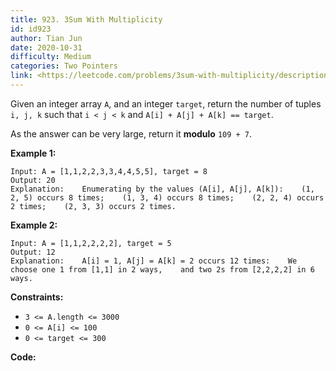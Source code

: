 ```yaml
---
title: 923. 3Sum With Multiplicity
id: id923
author: Tian Jun
date: 2020-10-31
difficulty: Medium
categories: Two Pointers
link: <https://leetcode.com/problems/3sum-with-multiplicity/description/>
---
```


Given an integer array `A`, and an integer `target`, return the number of
tuples `i, j, k`  such that `i < j < k` and `A[i] + A[j] + A[k] == target`.

As the answer can be very large, return it **modulo**  `109 + 7`.



**Example 1:**
            
	Input: A = [1,1,2,2,3,3,4,4,5,5], target = 8    
	Output: 20    
	Explanation:    Enumerating by the values (A[i], A[j], A[k]):    (1, 2, 5) occurs 8 times;    (1, 3, 4) occurs 8 times;    (2, 2, 4) occurs 2 times;    (2, 3, 3) occurs 2 times.    

**Example 2:**
            
	Input: A = [1,1,2,2,2,2], target = 5    
	Output: 12    
	Explanation:    A[i] = 1, A[j] = A[k] = 2 occurs 12 times:    We choose one 1 from [1,1] in 2 ways,    and two 2s from [2,2,2,2] in 6 ways.    



**Constraints:**

  * `3 <= A.length <= 3000`
  * `0 <= A[i] <= 100`
  * `0 <= target <= 300`


**Code:**
